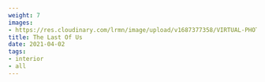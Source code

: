 ```yaml
---
weight: 7
images:
- https://res.cloudinary.com/lrmn/image/upload/v1687377358/VIRTUAL-PHOTOGRAPHY/thelastofuspart1/tlou1_1_tlw2mn.png
title: The Last Of Us
date: 2021-04-02
tags:
- interior
- all
---
```

